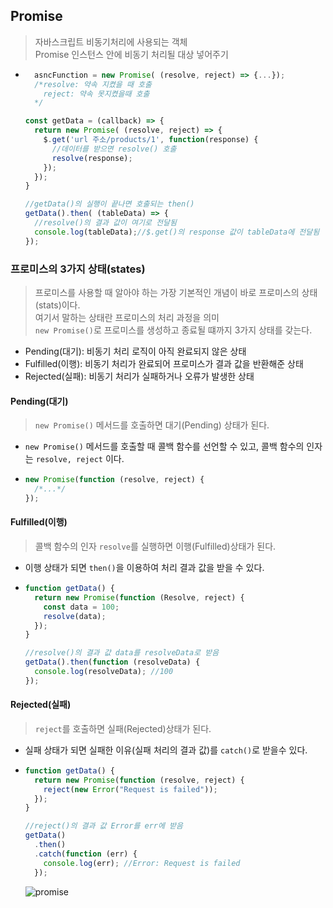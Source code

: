 ## Promise

> 자바스크립트 비동기처리에 사용되는 객체
> <br>Promise 인스턴스 안에 비동기 처리될 대상 넣어주기

- ```js
    asncFunction = new Promise( (resolve, reject) => {...});
    /*resolve: 약속 지켰을 때 호출
      reject: 약속 못지켰을때 호출
    */

  const getData = (callback) => {
    return new Promise( (resolve, reject) => {
      $.get('url 주소/products/1', function(response) {
        //데이터를 받으면 resolve() 호출
        resolve(response);
      });
    });
  }

  //getData()의 실행이 끝나면 호출되는 then()
  getData().then( (tableData) => {
    //resolve()의 결과 값이 여기로 전달됨
    console.log(tableData);//$.get()의 response 값이 tableData에 전달됨
  });
  ```

### 프로미스의 3가지 상태(states)

> 프로미스를 사용할 때 알아야 하는 가장 기본적인 개념이 바로 프로미스의 상태(stats)이다.
> <br> 여기서 말하는 상태란 프로미스의 처리 과정을 의미
> <br> `new Promise()`로 프로미스를 생성하고 종료될 떄까지 3가지 상태를 갖는다.

- Pending(대기): 비동기 처리 로직이 아직 완료되지 않은 상태
- Fulfilled(이행): 비동기 처리가 완료되어 프로미스가 결과 값을 반환해준 상태
- Rejected(실패): 비동기 처리가 실패하거나 오류가 발생한 상태

#### Pending(대기)

> `new Promise()` 메서드를 호출하면 대기(Pending) 상태가 된다.

- `new Promise()` 메서드를 호출할 때 콜백 함수를 선언할 수 있고, 콜백 함수의 인자는 `resolve, reject` 이다.

- ```js
  new Promise(function (resolve, reject) {
    /*...*/
  });
  ```

#### Fulfilled(이행)

> 콜백 함수의 인자 `resolve`를 실행하면 이행(Fulfilled)상태가 된다.

- 이행 상태가 되면 `then()`을 이용하여 처리 결과 값을 받을 수 있다.
- ```js
  function getData() {
    return new Promise(function (Resolve, reject) {
      const data = 100;
      resolve(data);
    });
  }

  //resolve()의 결과 값 data를 resolveData로 받음
  getData().then(function (resolveData) {
    console.log(resolveData); //100
  });
  ```

#### Rejected(실패)

> `reject`를 호출하면 실패(Rejected)상태가 된다.

- 실패 상태가 되면 실패한 이유(실패 처리의 결과 값)를 `catch()`로 받을수 있다.

- ```js
  function getData() {
    return new Promise(function (resolve, reject) {
      reject(new Error("Request is failed"));
    });
  }

  //reject()의 결과 값 Error를 err에 받음
  getData()
    .then()
    .catch(function (err) {
      console.log(err); //Error: Request is failed
    });
  ```

  ![promise](https://user-images.githubusercontent.com/60641307/94361500-a926ad00-00ef-11eb-9da7-cab1a579429e.jpg)
